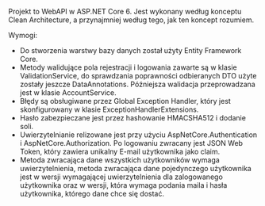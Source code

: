Projekt to WebAPI w ASP.NET Core 6. Jest wykonany według konceptu Clean Architecture, a przynajmniej według tego, jak ten koncept rozumiem.

Wymogi:

  - Do stworzenia warstwy bazy danych został użyty Entity Framework Core.
  - Metody walidujące pola rejestracji i logowania zawarte są w klasie ValidationService, do sprawdzania poprawności odbieranych DTO użyte zostały jeszcze DataAnnotations. Późniejsza walidacja przeprowadzana jest w klasie AccountService.
  - Błędy są obsługiwane przez Global Exception Handler, który jest skonfigurowany w klasie ExceptionHandlerExtensions.
  - Hasło zabezpieczane jest przez hashowanie HMACSHA512 i dodanie soli.
  - Uwierzytelnianie relizowane jest przy użyciu AspNetCore.Authentication i AspNetCore.Authorization. Po logowaniu zwracany jest JSON Web Token, który zawiera unikalny E-mail użytkownika jako claim.
  - Metoda zwracająca dane wszystkich użytkowników wymaga uwierzytelnienia, metoda zwracająca dane pojedynczego użytkownika jest w wersji wymagającej uwierzytelnienia dla zalogowanego użytkownika oraz w wersji, która wymaga podania maila i hasła użytkownika, którego dane chce się dostać.
